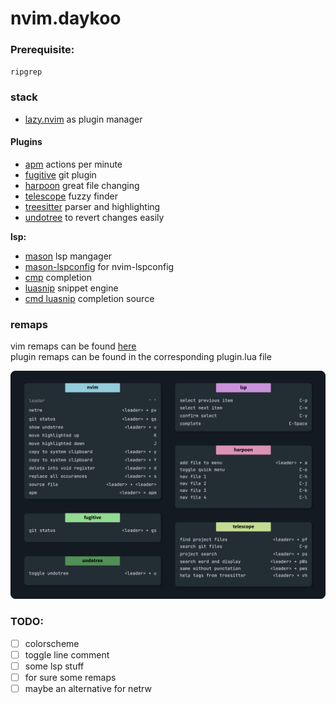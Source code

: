 # nvim.daykoo
### Prerequisite:
`ripgrep`

### stack
* [lazy.nvim](https://github.com/folke/lazy.nvim) as plugin manager

#### Plugins
* [apm](https://github.com/ThePrimeagen/vim-apm) actions per minute
* [fugitive](https://github.com/tpope/vim-fugitive) git plugin
* [harpoon](https://github.com/ThePrimeagen/harpoon) great file changing
* [telescope](https://github.com/nvim-telescope/telescope.nvim) fuzzy finder
* [treesitter](https://github.com/nvim-treesitter/nvim-treesitter) parser and highlighting
* [undotree](https://github.com/mbbill/undotree) to revert changes easily

**lsp:**  
* [mason](https://github.com/williamboman/mason.nvim) lsp mangager
* [mason-lspconfig](https://github.com/williamboman/mason-lspconfig.nvim) for nvim-lspconfig 
* [cmp](https://github.com/hrsh7th/nvim-cmp) completion 
* [luasnip](https://github.com/L3MON4D3/LuaSnip) snippet engine 
* [cmd luasnip](https://github.com/saadparwaiz1/cmp_luasnip) completion source

### remaps
vim remaps can be found [here](/lua/daykoo/remap.lua)  
plugin remaps can be found in the corresponding plugin.lua file

![shortcuts](resources/shortcuts.png)

### TODO:
- [ ] colorscheme
- [ ] toggle line comment
- [ ] some lsp stuff 
- [ ] for sure some remaps
- [ ] maybe an alternative for netrw
